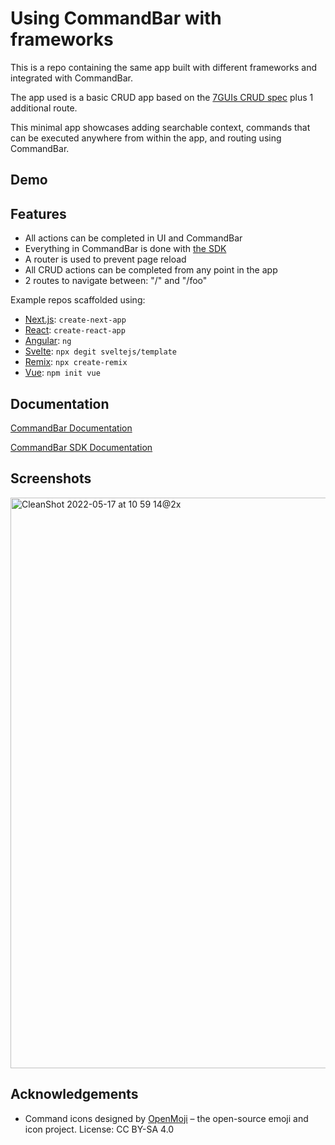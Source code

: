 # Using CommandBar with frameworks

This is a repo containing the same app built with different frameworks and integrated with CommandBar.

The app used is a basic CRUD app based on the [7GUIs CRUD spec](https://eugenkiss.github.io/7guis/tasks#crud) plus 1 additional route.

This minimal app showcases adding searchable context, commands that can be executed anywhere from within the app, and routing using CommandBar.

## Demo

## Features

- All actions can be completed in UI and CommandBar
- Everything in CommandBar is done with [the SDK](https://www.commandbar.com/sdk)
- A router is used to prevent page reload
- All CRUD actions can be completed from any point in the app
- 2 routes to navigate between: "/" and "/foo"

Example repos scaffolded using:
- [Next.js](https://nextjs.org/): `create-next-app`
- [React](https://create-react-app.dev/): `create-react-app`
- [Angular](https://angular.io/): `ng`
- [Svelte](https://svelte.dev/): `npx degit sveltejs/template`
- [Remix](https://remix.run/): `npx create-remix`
- [Vue](https://vuejs.org/): `npm init vue`

## Documentation

[CommandBar Documentation](https://www.commandbar.com/docs)

[CommandBar SDK Documentation](https://www.commandbar.com/sdk)

## Screenshots

<img width="913" alt="CleanShot 2022-05-17 at 10 59 14@2x" src="https://user-images.githubusercontent.com/10150898/168879502-9ce52bda-d93d-4190-a644-8eb5657f6dae.png">

## Acknowledgements

 - Command icons designed by [OpenMoji](https://openmoji.org/) – the open-source emoji and icon project. License: CC BY-SA 4.0

